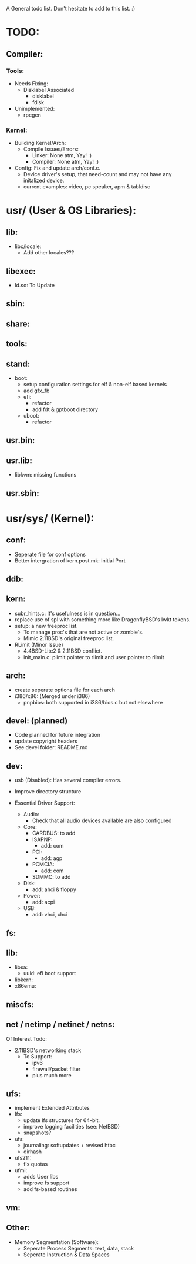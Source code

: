 A General todo list. Don't hesitate to add to this list. :)

# TODO:
## Compiler:
### Tools:
- Needs Fixing:
	- Disklabel Associated
		- disklabel
		- fdisk
- Unimplemented:
	- rpcgen
			
### Kernel:
- Building Kernel/Arch:
	- Compile Issues/Errors:
		- Linker: None atm, Yay! :)
		- Compiler: None atm, Yay! :)
- Config: Fix and update arch/conf.c.
	- Device driver's setup, that need-count and may not have any initalized device. 
	- current examples: video, pc speaker, apm & tabldisc

# usr/ (User & OS Libraries):
## lib:
- libc/locale:
	- Add other locales???

## libexec:
- ld.so: To Update

## sbin:

## share:

## tools:

## stand:
- boot:
	- setup configuration settings for elf & non-elf based kernels
	- add gfx_fb
	- efi:
		- refactor
		- add fdt & gptboot directory
	- uboot:
		- refactor

## usr.bin:

## usr.lib:
- libkvm: missing functions

## usr.sbin:

# usr/sys/ (Kernel):
## conf:
- Seperate file for conf options
- Better intergration of kern.post.mk: Initial Port

## ddb:

## kern:
- subr_hints.c: It's usefulness is in question...
- replace use of spl with something more like DragonflyBSD's lwkt tokens.
- setup: a new freeproc list. 
	- To manage proc's that are not active or zombie's.
	- Mimic 2.11BSD's original freeproc list.
- RLimit (Minor Issue)
	- 4.4BSD-Lite2 & 2.11BSD conflict.
	- init_main.c: plimit pointer to rlimit and user pointer to rlimit
	
## arch:
- create seperate options file for each arch
- i386/x86: (Merged under i386)
	- pnpbios: both supported in i386/bios.c but not elsewhere

## devel: (planned)
- Code planned for future integration
- update copyright headers
- See devel folder: README.md

## dev:
- usb (Disabled): Has several compiler errors.

- Improve directory structure
- Essential Driver Support:
	- Audio:
		- Check that all audio devices available are also configured	
	- Core:
		- CARDBUS: to add
		- ISAPNP: 
			- add: com
		- PCI:
			- add: agp
		- PCMCIA:
			- add: com
		- SDMMC: to add
	- Disk:
		- add: ahci & floppy
	- Power:
		- add: acpi
	- USB:
		- add: vhci, xhci

## fs:

## lib:
- libsa:
	- uuid: efi boot support
- libkern:
- x86emu:

## miscfs:

## net / netimp / netinet / netns:
Of Interest Todo:
- 2.11BSD's networking stack
	- To Support:
		- ipv6
		- firewall/packet filter
		- plus much more
		
## ufs:
- implement Extended Attributes
- lfs:
	- update lfs structures for 64-bit.
	- improve logging facilities (see: NetBSD)
	- snapshots? 
- ufs:
	- journaling: softupdates + revised htbc
	- dirhash
- ufs211:
   	- fix quotas
- ufml:
	- adds User libs
	- improve fs support
	- add fs-based routines

## vm:

## Other:
- Memory Segmentation (Software):
	- Seperate Process Segments: text, data, stack
	- Seperate Instruction & Data Spaces
